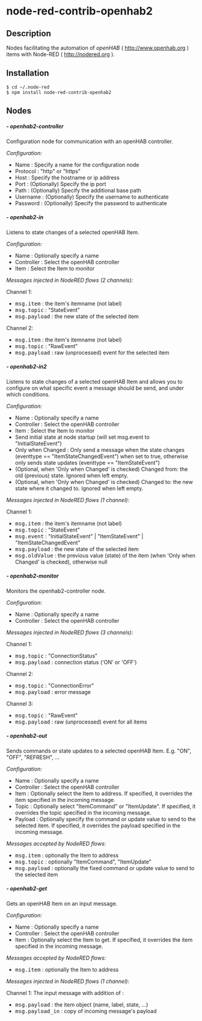 # node-red-contrib-openhab2
## Description

Nodes facilitating the automation of *openHAB* ( <http://www.openhab.org> ) items with Node-RED ( <http://nodered.org> ).

## Installation

```
$ cd ~/.node-red
$ npm install node-red-contrib-openhab2
```

## Nodes

##### - openhab2-controller

Configuration node for communication with an openHAB controller.

*Configuration:*
- Name : Specify a name for the configuration node
- Protocol : "http" or "https"
- Host : Specify the hostname or ip address
- Port : (Optionally) Specify the ip port
- Path : (Optionally) Specify the additional base path
- Username : (Optionally) Specify the username to authenticate
- Password : (Optionally) Specify the password to authenticate

##### - openhab2-in

Listens to state changes of a selected openHAB Item.

*Configuration:*
- Name : Optionally specify a name
- Controller : Select the openHAB controller
- Item : Select the Item to monitor

*Messages injected in NodeRED flows (2 channels):*

Channel 1:
- <kbd>msg.item</kbd> : the item's itemname (not label)
- <kbd>msg.topic</kbd> : "StateEvent"
- <kbd>msg.payload</kbd> : the new state of the selected item

Channel 2:
- <kbd>msg.item</kbd> : the item's itemname (not label)
- <kbd>msg.topic</kbd> : "RawEvent"
- <kbd>msg.payload</kbd> :  raw (unprocessed) event for the selected item

##### - openhab2-in2

Listens to state changes of a selected openHAB Item and allows you to configure on what specific event a message should be send, and under which conditions.

*Configuration:*
- Name : Optionally specify a name
- Controller : Select the openHAB controller
- Item : Select the Item to monitor
- Send initial state at node startup (will set msg.event to "InitialStateEvent") 
- Only when Changed : Only send a message when the state changes (eventtype == "ItemStateChangedEvent") when set to true, otherwise only sends state updates (eventtype == "ItemStateEvent")
- (Optional, when 'Only when Changed' is checked) Changed from: the old (previous) state. Ignored when left empty.
- (Optional, when 'Only when Changed' is checked) Changed to: the new state where it changed to. Ignored when left empty.

*Messages injected in NodeRED flows (1 channel):*

Channel 1:
- <kbd>msg.item</kbd> : the item's itemname (not label)
- <kbd>msg.topic</kbd> : "StateEvent"
- <kbd>msg.event</kbd> : "InitialStateEvent" | "ItemStateEvent" | "ItemStateChangedEvent"
- <kbd>msg.payload</kbd> : the new state of the selected item
- <kbd>msg.oldValue</kbd> : the previous value (state) of the item (when 'Only when Changed' is checked), otherwise null

##### - openhab2-monitor

Monitors the openhab2-controller node.

*Configuration:*
- Name : Optionally specify a name
- Controller : Select the openHAB controller

*Messages injected in NodeRED flows (3 channels):*

Channel 1:
- <kbd>msg.topic</kbd> : "ConnectionStatus"
- <kbd>msg.payload</kbd> : connection status ('ON' or 'OFF')

Channel 2:
- <kbd>msg.topic</kbd> : "ConnectionError"
- <kbd>msg.payload</kbd> : error message

Channel 3:
- <kbd>msg.topic</kbd> : "RawEvent"
- <kbd>msg.payload</kbd> :  raw (unprocessed) event for all items

##### - openhab2-out

Sends commands or state updates to a selected openHAB Item.
E.g. "ON", "OFF", "REFRESH", ... 

*Configuration:*
- Name : Optionally specify a name
- Controller : Select the openHAB controller
- Item :  Optionally select the Item to address. If specified, it overrides the item specified in the incoming message.
- Topic : Optionally select "ItemCommand" or "ItemUpdate". If specified, it overrides the topic specified in the incoming message. 
- Payload : Optionally specify the command or update value to send to the selected item. If specified, it overrides the payload specified in the incoming message.


*Messages accepted by NodeRED flows:*

- <kbd>msg.item</kbd> : optionally the Item to address
- <kbd>msg.topic</kbd> :  optionally "ItemCommand", "ItemUpdate"
- <kbd>msg.payload</kbd> : optionally the fixed command or update value to send to the selected item

##### - openhab2-get

Gets an openHAB Item on an input message.

*Configuration:*
- Name : Optionally specify a name
- Controller : Select the openHAB controller
- Item : Optionally select the Item to get. If specified, it overrides the item specified in the incoming message.

*Messages accepted by NodeRED flows:*

- <kbd>msg.item</kbd> : optionally the Item to address

*Messages injected in NodeRED flows (1 channel):*

Channel 1:
The input message with addition of :
- <kbd>msg.payload</kbd> : the item object (name, label, state, ...)
- <kbd>msg.payload_in</kbd> : copy of incoming message's payload

